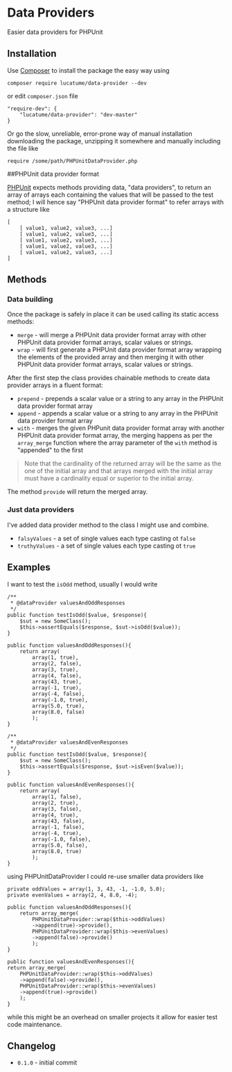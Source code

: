# Data Providers
Easier data providers for PHPUnit

## Installation
Use [Composer](https://getcomposer.org/) to install the package the easy way using

    composer require lucatume/data-provider --dev

or edit <code>composer.json</code> file

    "require-dev": {
        "lucatume/data-provider": "dev-master"
    }

Or go the slow, unreliable, error-prone way of manual installation downloading the package, unzipping it somewhere and manually including the file like

    require /some/path/PHPUnitDataProvider.php

##PHPUnit data provider format

[PHPUnit](https://phpunit.de/) expects methods providing data, "data providers", to return an array of arrays each containing the values that will be passed to the test method; I will hence say "PHPUnit data provider format" to refer arrays with a structure like

    [
        [ value1, value2, value3, ...]
        [ value1, value2, value3, ...]
        [ value1, value2, value3, ...]
        [ value1, value2, value3, ...]
        [ value1, value2, value3, ...]
    ]

## Methods

### Data building
Once the package is safely in place it can be used calling its static access methods:

* <code>merge</code> - will merge a PHPUnit data provider format array with other PHPUnit data provider format arrays, scalar values or strings.
* <code>wrap</code> - will first generate a PHPUnit data provider format array wrapping the elements of the provided array and then merging it with other PHPUnit data provider format arrays, scalar values or strings.

After the first step the class provides chainable methods to create data provider arrays in a fluent format:

* <code>prepend</code> - prepends a scalar value or a string to any array in the PHPUnit data provider format array
* <code>append</code> - appends a scalar value or a string to any array in the PHPUnit data provider format array
* <code>with</code> - merges the given PHPunit data provider format array with another PHPUnit data provider format array, the merging happens as per the <code>array_merge</code> function where the array parameter of the <code>with</code> method is "appended" to the first

>Note that the cardinality of the returned array will be the same as the one of the initial array and that arrays merged with the initial array must have a cardinality equal or superior to the initial array.

The method <code>provide</code> will return the merged array.

### Just data providers
I've added data provider method to the class I might use and combine.

* <code>falsyValues</code> - a set of single values each type casting ot <code>false</code>
* <code>truthyValues</code> - a set of single values each type casting ot <code>true</code>

## Examples
I want to test the <code>isOdd</code> method, usually I would write

    /**
     * @dataProvider valuesAndOddResponses
     */
    public function testIsOdd($value, $response){
        $sut = new SomeClass();
        $this->assertEquals($response, $sut->isOdd($value));
    }

    public function valuesAndOddResponses(){
        return array(
            array(1, true),
            array(2, false),
            array(3, true),
            array(4, false),
            array(43, true),
            array(-1, true),
            array(-4, false),
            array(-1.0, true),
            array(5.0, true),
            array(8.0, false)
            );
    }

    /**
     * @dataProvider valuesAndEvenResponses
     */
    public function testIsOdd($value, $response){
        $sut = new SomeClass();
        $this->assertEquals($response, $sut->isEven($value));
    }

    public function valuesAndEvenResponses(){
        return array(
            array(1, false),
            array(2, true),
            array(3, false),
            array(4, true),
            array(43, false),
            array(-1, false),
            array(-4, true),
            array(-1.0, false),
            array(5.0, false),
            array(8.0, true)
            );
    }

using PHPUnitDataProvider I could re-use smaller data providers like

    private oddValues = array(1, 3, 43, -1, -1.0, 5.0);
    private evenValues = array(2, 4, 8.0, -4);
    
    public function valuesAndOddResponses(){
        return array_merge(
            PHPUnitDataProvider::wrap($this->oddValues)
            ->append(true)->provide(),
            PHPUnitDataProvider::wrap($this->evenValues)
            ->append(false)->provide()
            );
    }

    public function valuesAndEvenResponses(){
    return array_merge(
        PHPUnitDataProvider::wrap($this->oddValues)
        ->append(false)->provide(),
        PHPUnitDataProvider::wrap($this->evenValues)
        ->append(true)->provide()
        );
    }

while this might be an overhead on smaller projects it allow for easier test code maintenance.

## Changelog
* <code>0.1.0</code> - initial commit